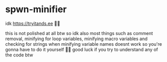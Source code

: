 # spwn-minifier
idk https://tryitands.ee 🥸🤡

this is not polished at all btw so idk 
also most things such as comment removal, minifying for loop variables, minifying macro variables and checking for strings when minifying variable names doesnt work so you're gonna have to do it yourself 🤣🤣
good luck if you try to understand any of the code btw
